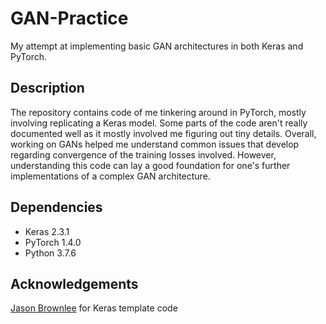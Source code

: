 # GAN-Practice
My attempt at implementing basic GAN architectures in both Keras and PyTorch.

## Description
The repository contains code of me tinkering around in PyTorch, mostly involving replicating a Keras model. Some parts of the code aren't really documented well as it mostly involved me figuring out tiny details. Overall, working on GANs helped me understand common issues that develop regarding convergence of the training losses involved. However, understanding this code can lay a good foundation for one's further implementations of a complex GAN architecture.

## Dependencies
* Keras 2.3.1
* PyTorch 1.4.0
* Python 3.7.6

## Acknowledgements
[Jason Brownlee](machinelearningmastery.com) for Keras template code
